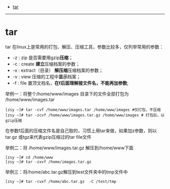 * [tar](#tar)
-------
# tar

tar 在linux上是常用的打包、解压、压缩工具，参数比较多，仅列举常用的参数：


* -z : zip 是否需要用gzip**压缩**；
* -c : create **建立**压缩档案的参数；
* -x : extract（目录） **解压缩**压缩档案的参数；
* -v : view 压缩的工程中**显示**档案；
* -f : file 置顶文档名，**在f后面理解接文件名，不能再加参数**;


举例一：将整个/home/www/images 目录下的文件全部打包为 /home/www/images.tar

```linux
[zsy ~]# tar -cvf /home/www/images.tar /home/www/images #仅打包，不压缩 
[zsy ~]# tar -zcvf /home/www/images.tar.gz /home/www/images # 打包后，以gzip压缩
```
在参数f后面的压缩文件名是自己取的，习惯上用tar来做，如果加z参数，则以tar.gz 或tgz来代表gzip压缩过的tar file文件

举例二：将 /home/www/images.tar.gz 解压到/home/www下面

```linux
[zsy ~]# cd /home/www 
[zsy ~]# tar -zxvf /home/images.tar.gz
```
举例三：将/home/abc.tar.gz解压到test文件夹中的tmp文件中

```linux
[zsy ~]# tar -cvxf /home/abc.tar.gz  -C /test/tmp
```
